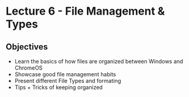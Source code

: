 # Lecture 6 - File Management & Types

## Objectives

+ Learn the basics of how files are organized between Windows and ChromeOS
+ Showcase good file management habits
+ Present different File Types and formating
+ Tips + Tricks of keeping organized
